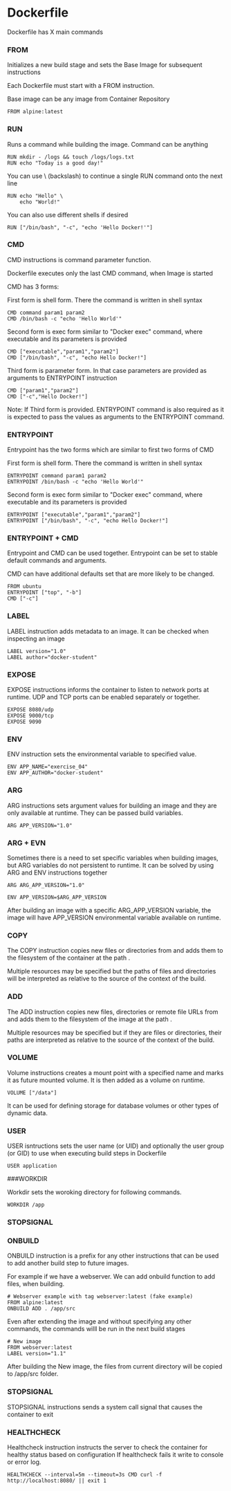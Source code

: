 # Dockerfile

Dockerfile has X main commands

### FROM

Initializes a new build stage and sets the Base Image for subsequent instructions

Each Dockerfile must start with a FROM instruction. 

Base image can be any image from Container Repository

    FROM alpine:latest

### RUN

Runs a command while building the image. Command can be anything

    RUN mkdir - /logs && touch /logs/logs.txt
    RUN echo "Today is a good day!"
    
You can use \ (backslash) to continue a single RUN command onto the next line

    RUN echo "Hello" \
        echo "World!"
        
You can also use different shells if desired

    RUN ["/bin/bash", "-c", "echo 'Hello Docker!'"]
    
### CMD
CMD instructions is command parameter function. 

Dockerfile executes only the last CMD command, when Image is started
 
CMD has 3 forms:

First form is shell form. There the command is written in shell syntax 
  
    CMD command param1 param2
    CMD /bin/bash -c "echo 'Hello World'"

Second form is exec form similar to "Docker exec" command, where executable and its parameters is provided

    CMD ["executable","param1","param2"]
    CMD ["/bin/bash", "-c", "echo Hello Docker!"]
    
Third form is parameter form. In that case parameters are provided as arguments to ENTRYPOINT instruction
    
    CMD ["param1","param2"]
    CMD ["-c","Hello Docker!"]
    
Note: If Third form is provided. ENTRYPOINT command is also required as it is expected to pass the values as arguments 
to the ENTRYPOINT command.

### ENTRYPOINT

Entrypoint has the two forms which are similar to first two forms of CMD

First form is shell form. There the command is written in shell syntax 
  
    ENTRYPOINT command param1 param2
    ENTRYPOINT /bin/bash -c "echo 'Hello World'"

Second form is exec form similar to "Docker exec" command, where executable and its parameters is provided

    ENTRYPOINT ["executable","param1","param2"]
    ENTRYPOINT ["/bin/bash", "-c", "echo Hello Docker!"]
    
### ENTRYPOINT + CMD

Entrypoint and CMD can be used together. Entrypoint can be set to stable default commands and arguments. 

CMD can have additional defaults set that are more likely to be changed.

    FROM ubuntu
    ENTRYPOINT ["top", "-b"]
    CMD ["-c"]

### LABEL

LABEL instruction adds metadata to an image. It can be checked when inspecting an image

    LABEL version="1.0"
    LABEL author="docker-student"

### EXPOSE

EXPOSE instructions informs the container to listen to network ports at runtime.
UDP and TCP ports can be enabled separately or together.

    EXPOSE 8080/udp
    EXPOSE 9000/tcp
    EXPOSE 9090

### ENV

ENV instruction sets the environmental variable to specified value. 

    ENV APP_NAME="exercise_04"
    ENV APP_AUTHOR="docker-student"

### ARG

ARG instructions sets argument values for building an image and they are only available at runtime. They can be passed build variables.

    ARG APP_VERSION="1.0"
    
### ARG + EVN

Sometimes there is a need to set specific variables when building images, but ARG variables do not persistent to runtime.
It can be solved by using ARG and ENV instructions together

    ARG ARG_APP_VERSION="1.0"
    
    ENV APP_VERSION=$ARG_APP_VERSION
    
After building an image with a specific ARG_APP_VERSION variable, the image will
have APP_VERSION environmental variable available on runtime.

### COPY

The COPY instruction copies new files or directories from <src> and adds them to the filesystem of the container at the path <dest>.

Multiple <src> resources may be specified but the paths of files and directories will be interpreted as relative to the source of the context of the build.

### ADD

The ADD instruction copies new files, directories or remote file URLs from <src> and adds them to the filesystem of the image at the path <dest>.
    
Multiple <src> resources may be specified but if they are files or directories, their paths are interpreted as relative to the source of the context of the build.

### VOLUME

Volume instructions creates a mount point with a specified name and marks it as future mounted volume. 
It is then added as a volume on runtime.

    VOLUME ["/data"]
    
It can be used for defining storage for database volumes or other types of dynamic data.

### USER

USER isntructions sets the user name (or UID) and optionally the user group (or GID) to use when executing build steps in Dockerfile

    USER application
    
###WORKDIR

Workdir sets the woroking directory for following commands.

    WORKDIR /app

### STOPSIGNAL

### ONBUILD

ONBUILD instruction is a prefix for any other instructions that can be used to add another build step to 
future images. 

For example if we have a webserver. We can add onbuild function to add files, when building. 

    # Webserver example with tag webserver:latest (fake example)
    FROM alpine:latest    
    ONBUILD ADD . /app/src

Even after extending the image and without specifying any other commands, the commands willl be run in the next build stages

    # New image
    FROM webserver:latest
    LABEL version="1.1"
    
After building the New image, the files from current directory will be copied to 
/app/src folder. 

### STOPSIGNAL
    
STOPSIGNAL instructions sends a system call signal that causes the container to exit

### HEALTHCHECK

Healthcheck instruction instructs the server to check the container for healthy status based on configuration
If healthcheck fails it write to console or error log.

    HEALTHCHECK --interval=5m --timeout=3s CMD curl -f http://localhost:8080/ || exit 1

